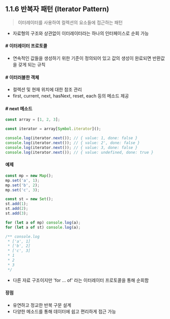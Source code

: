 
## 1.1.6 반복자 패턴 (Iterator Pattern)

> 이터레이터를 사용하여 컬렉션의 요소들에 접근하는 패턴

- 자료형의 구조와 상관없이 이터레이터라는 하나의 인터페이스로 순회 가능

#### # 이터레이터 프로토콜

- 연속적인 값들을 생성하기 위한 기준이 정의되어 있고 값의 생성이 완료되면 반환값을 갖게 되는 규칙

#### # 이터러블한 객체

- 컬렉션 및 현재 위치에 대한 참조 관리
- first, current, next, hasNext, reset, each 등의 메소드 제공

#### # next 메소드

```javascript
const array = [1, 2, 3];

const iterator = array[Symbol.iterator]();

console.log(iterator.next()); // { value: 1, done: false }
console.log(iterator.next()); // { value: 2', done: false }
console.log(iterator.next()); // { value: 3, done: false }
console.log(iterator.next()); // { value: undefined, done: true }
```

#### 예제

```javascript
const mp = new Map();
mp.set('a', 1);
mp.set('b', 2);
mp.set('c', 3);

const st = new Set();
st.add(1);
st.add(2);
st.add(3);

for (let a of mp) console.log(a);
for (let a of st) console.log(a);

/** console.log
 * ['a', 1]
 * ['b', 2]
 * ['c', 3]
 * 1
 * 2
 * 3
 */
```

- 다른 자료 구조이지만 'for ... of' 라는 이터레이터 프로토콜을 통해 순회함

#### 장점

- 유연하고 정교한 반복 구문 설계
- 다양한 메소드를 통해 데이터에 쉽고 편리하게 접근 가능